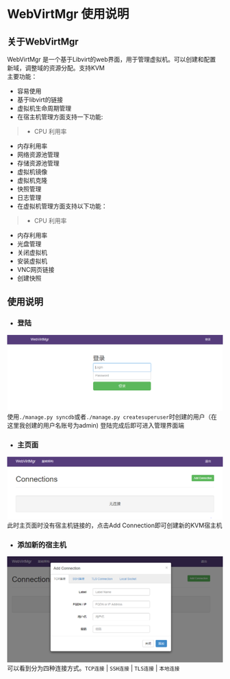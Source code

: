 # WebVirtMgr 使用说明
## 关于WebVirtMgr
 WebVirtMgr 是一个基于Libvirt的web界面，用于管理虚拟机。可以创建和配置
 新域，调整域的资源分配。支持KVM<br>
 主要功能：<br>
 - 容易使用
 - 基于libvirt的链接
 - 虚拟机生命周期管理
 - 在宿主机管理方面支持一下功能:
  > - CPU 利用率
  - 内存利用率
  - 网络资源池管理
  - 存储资源池管理
  - 虚拟机镜像
  - 虚拟机克隆
  - 快照管理
  - 日志管理
 - 在虚拟机管理方面支持以下功能：
  > - CPU 利用率
  - 内存利用率
  - 光盘管理
  - 关闭虚拟机
  - 安装虚拟机
  - VNC网页链接
  - 创建快照

## 使用说明
- ### 登陆
 ![login](https://github.com/SuperAc/KVM_webvirtmgr/blob/master/Pic/1log.PNG?raw=true])
 使用`./manage.py syncdb`或者`./manage.py createsuperuser`时创建的用户（在这里我创建的用户名账号为admin)
 登陆完成后即可进入管理界面端
- ### 主页面
 ![index](https://github.com/SuperAc/KVM_webvirtmgr/blob/master/Pic/2main.PNG?raw=true])
 此时主页面时没有宿主机链接的，点击Add Connection即可创建新的KVM宿主机
- ### 添加新的宿主机
![connect](https://github.com/SuperAc/KVM_webvirtmgr/blob/master/Pic/3.addConnect.PNG?raw=true])
可以看到分为四种连接方式。`TCP连接` | `SSH连接` | `TLS连接` | `本地连接`
